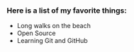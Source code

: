 ### Here is a list of my favorite things:
- Long walks on the beach
- Open Source
- Learning Git and GitHub
